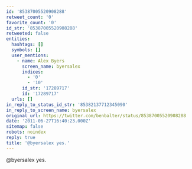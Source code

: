 ```yaml
---
id: '85387005520908288'
retweet_count: '0'
favorite_count: '0'
id_str: '85387005520908288'
retweeted: false
entities:
  hashtags: []
  symbols: []
  user_mentions:
    - name: Alex Byers
      screen_name: byersalex
      indices:
        - '0'
        - '10'
      id_str: '17289717'
      id: '17289717'
  urls: []
in_reply_to_status_id_str: '85382137712345090'
in_reply_to_screen_name: byersalex
original_url: https://twitter.com/benbalter/status/85387005520908288
date: '2011-06-27T16:40:23.000Z'
sitemap: false
robots: noindex
reply: true
title: '@byersalex yes.'
---
```


@byersalex yes.